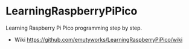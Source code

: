 # LearningRaspberryPiPico
Learning Raspberry Pi Pico programming step by step.

* Wiki https://github.com/emutyworks/LearningRaspberryPiPico/wiki
